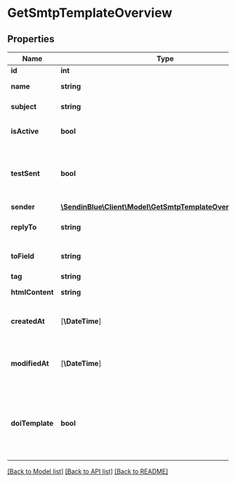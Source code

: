 # GetSmtpTemplateOverview

## Properties
Name | Type | Description | Notes
------------ | ------------- | ------------- | -------------
**id** | **int** | ID of the template | 
**name** | **string** | Name of the template | 
**subject** | **string** | Subject of the template | 
**isActive** | **bool** | Status of template (true=active, false=inactive) | 
**testSent** | **bool** | Status of test sending for the template (true=test email has been sent, false=test email has not been sent) | 
**sender** | [**\SendinBlue\Client\Model\GetSmtpTemplateOverviewSender**](GetSmtpTemplateOverviewSender.md) |  | 
**replyTo** | **string** | Email defined as the \"Reply to\" for the template | 
**toField** | **string** | Customisation of the \"to\" field for the template | 
**tag** | **string** | Tag of the template | 
**htmlContent** | **string** | HTML content of the template | 
**createdAt** | [**\DateTime**] | Creation UTC date-time of the template (YYYY-MM-DDTHH:mm:ss.SSSZ) | 
**modifiedAt** | [**\DateTime**] | Last modification UTC date-time of the template (YYYY-MM-DDTHH:mm:ss.SSSZ) | 
**doiTemplate** | **bool** | It is true if template is a valid Double opt-in (DOI) template, otherwise it is false. This field will be available only in case of single template detail call. | [optional] 

[[Back to Model list]](../../README.md#documentation-for-models) [[Back to API list]](../../README.md#documentation-for-api-endpoints) [[Back to README]](../../README.md)


